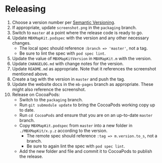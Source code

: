 # Releasing

1. Choose a version number per [Semantic Versioning](http://semver.org/). 
1. If appropriate, update `screenshot.png` in the `packaging` branch. 
1. Switch to `master` at a point where the release code is ready to go. 
1. Update `MBXMapKit.podspec` with the version and any other necessary changes. 
    - The local spec should reference `:branch => 'master'`, not a tag. 
    - Be sure to lint the spec with `pod spec lint`. 
1. Update the value of `MBXMapKitVersion` in `MBXMapKit.m` with the version. 
1. Update `CHANGELOG.md` with change notes for the version. 
1. Update `README.md` as appropriate. Note that it references the screenshot mentioned above. 
1. Create a tag with the version in `master` and push the tag. 
1. Update the website docs in the `mb-pages` branch as appropriate. These might also reference the screenshot. 
1. Release on CocoaPods: 
    - Switch to the `packaging` branch. 
    - Run `git submodule update` to bring the CocoaPods working copy up to date. 
    - Run `cd CocoaPods` and ensure that you are on an up-to-date `master` branch. 
    - Copy `MBXMapKit.podspec` from `master` into a new folder in `./MBXMapKit/x.y.z` according to the version. 
        - The remote spec should reference `:tag => m.version.to_s`, not a branch. 
        - Be sure to again lint the spec with `pod spec lint`. 
    - Add the new folder and file and commit it to CocoaPods to publish the release. 
